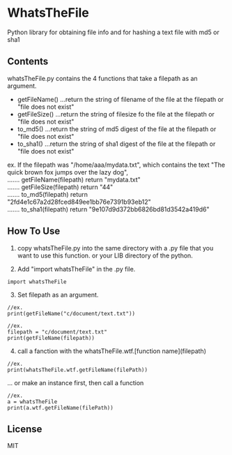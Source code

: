 # WhatsTheFile
Python library for obtaining file info and for hashing a text file with md5 or sha1


## Contents
whatsTheFile.py contains the 4 functions that take a filepath as an argument.   
- getFileName()  ...return the string of filename of the file at the filepath or "file does not exist"    
- getFileSize()  ...return the string of filesize fo the file at the filepath or "file does not exist"     
- to_md5()       ...return the string of md5 digest of the file at the filepath or "file does not exist"    
- to_sha1()      ...return the string of sha1 digest of the file at the filepath or "file does not exist"  

ex. If the filepath was "/home/aaa/mydata.txt", which contains the text "The quick brown fox jumps over the lazy dog",  
  ....... getFileName(filepath) return "mydata.txt"  
  ....... getFileSize(filepath) return "44"  
  ....... to_md5(filepath)   return "2fd4e1c67a2d28fced849ee1bb76e7391b93eb12"  
  ....... to_sha1(filepath) return "9e107d9d372bb6826bd81d3542a419d6"  

## How To Use
1. copy whatsTheFile.py into the same directory with a .py file that you want to use this function.
or your LIB directory of the python.

2. Add "import whatsTheFile" in the .py file.

```
import whatsTheFile
```

3. Set filepath as an argument. 
```
//ex. 
print(getFileName("c/document/text.txt"))
```
```
//ex. 
filepath = "c/document/text.txt"
print(getFileName(filepath))   
```
4. call a fanction with the whatsTheFile.wtf.\[function name\](filepath)   
```
//ex. 
print(whatsTheFile.wtf.getFileName(filePath))   
```

... or make an instance first, then call a function   
```
//ex.
a = whatsTheFile  
print(a.wtf.getFileName(filePath))  
```

## License

MIT


